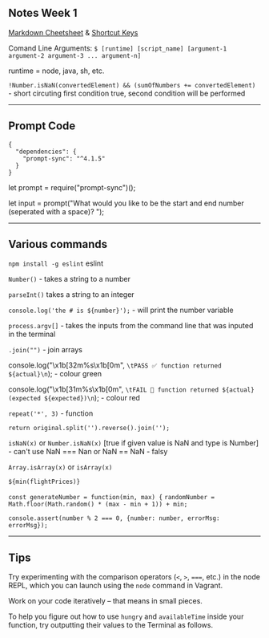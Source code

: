 ## **Notes Week 1**
[Markdown Cheetsheet](https://github.com/adam-p/markdown-here/wiki/Markdown-Cheatsheet) & [Shortcut Keys](../../shortcuts.md)

Comand Line Arguments:
`$ [runtime] [script_name] [argument-1 argument-2 argument-3 ... argument-n]`

runtime = node, java, sh, etc.

`!Number.isNaN(convertedElement) && (sumOfNumbers += convertedElement)` - short circuting first condition true, second condition will be performed 

---------------------------------------------------

## **Prompt Code**
```
{
  "dependencies": {
    "prompt-sync": "^4.1.5"
  }
}
```
let prompt = require("prompt-sync")();

let input = prompt("What would you like to be the start and end number (seperated with a space)? ");

---------------------------------------------------

## **Various commands**

`npm install -g eslint` eslint

`Number()` - takes a string to a number

`parseInt()` takes a string to an integer

`console.log('the # is ${number}');` - will print the number variable

`process.argv[]` - takes the inputs from the command line that was inputed in the terminal

`.join("")` - join arrays

console.log("\x1b[32m%s\x1b[0m", `\tPASS ✅ function returned ${actual}\n`); - colour green

console.log("\x1b[31m%s\x1b[0m", `\tFAIL 🛑 function returned ${actual} (expected ${expected})\n`); - colour red

`repeat('*', 3)` - function

`return original.split('').reverse().join('');`

`isNaN(x)` or `Number.isNaN(x)` [true if given value is NaN and type is Number] - can't use NaN === Nan or NaN == NaN - falsy 

`Array.isArray(x)` or `isArray(x)`

`${min(flightPrices)}`

`const generateNumber = function(min, max) {`
  `randomNumber = Math.floor(Math.random() * (max - min + 1)) + min;`
  
`console.assert(number % 2 === 0, {number: number, errorMsg: errorMsg});`



---------------------------------------------------

## **Tips**

Try experimenting with the comparison operators (`<`, `>`, `===`, etc.) in the node REPL, which you can launch using the `node` command in Vagrant.

Work on your code iteratively – that means in small pieces. 

To help you figure out how to use `hungry` and `availableTime` inside your function, try outputting their values to the Terminal as follows.

